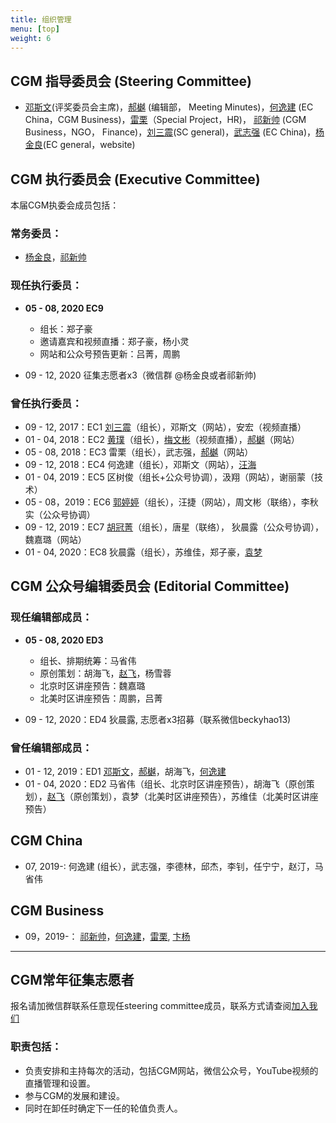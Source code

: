 ```yaml
---
title: 组织管理
menu: [top]
weight: 6
---
```


## CGM 指导委员会 (Steering Committee)
- [邓斯文](http://plantandmicrobiology.berkeley.edu/profile/sdeng)(评奖委员会主席)，[郝樾](https://yueyvettehao.github.io/) (编辑部， Meeting Minutes)，[何逸建](https://www.linkedin.com/in/yijian-he-72a7548b) (EC China，CGM Business)，[雷栗](https://twitter.com/lilei0051)（Special Project，HR)， [祁新帅](https://www.linkedin.com/in/xinshuaiqi/) (CGM Business，NGO， Finance)，[刘三震](https://www.plantgenomics.ksu.edu/liulab/)(SC general)，[武志强](http://agis.caas.cn/rctd/yjtd/226826.htm) (EC China)，[杨金良](http://jyanglab.com/)(EC general，website)

## CGM 执行委员会 (Executive Committee)

本届CGM执委会成员包括：

### 常务委员：
- [杨金良](http://jyanglab.com/)，[祁新帅](https://www.linkedin.com/in/xinshuaiqi/)

### 现任执行委员：
- **05 - 08, 2020 EC9** 
  - 组长：郑子豪
  - 邀请嘉宾和视频直播：郑子豪，杨小灵
  - 网站和公众号预告更新：吕菁，周鹏

- 09 - 12, 2020 征集志愿者x3（微信群 @杨金良或者祁新帅)

### 曾任执行委员：  
- 09 - 12, 2017：EC1 [刘三震](http://plantgenomics.ksu.edu/liulab)（组长），邓斯文（网站），安宏（视频直播）
- 01 - 04, 2018：EC2 [黄璞](https://scholar.google.com/citations?user=r5cGFI8AAAAJ&hl=en)（组长），[梅文彬](https://wenbinmei.github.io/)（视频直播），[郝樾](https://yueyvettehao.github.io/)（网站）
- 05 - 08, 2018：EC3 雷栗（组长），武志强，[郝樾](https://yueyvettehao.github.io/)（网站）
- 09 - 12, 2018：EC4 何逸建（组长），邓斯文（网站），[汪海](https://tangscholars.ciifad.cornell.edu/people/hai-wang/)
- 01 - 04, 2019：EC5 区树俊（组长+公众号协调），汲翔（网站），谢丽蒙（技术）
- 05 - 08，2019：EC6 [郭婷婷](https://scholar.google.com/citations?user=4WYQNa4AAAAJ&hl=en)（组长），汪捷（网站），周文彬（联络），李秋实（公众号协调）
- 09 - 12, 2019：EC7 [胡冠菁](https://huguanjing.github.io/about/)（组长），唐星（联络）， 狄晨露（公众号协调）， 魏嘉璐（网站）
- 01 - 04, 2020：EC8 狄晨露（组长），苏维佳，郑子豪，[袁梦](https://imengyuan.github.io/)

## CGM 公众号编辑委员会 (Editorial Committee)

### 现任编辑部成员：
- **05 - 08, 2020 ED3**
  - 组长、排期统筹：马省伟
  - 原创策划：胡海飞，[赵飞](https://kaopubear.top)，杨雪蓉
  - 北京时区讲座预告：魏嘉璐
  - 北美时区讲座预告：周鹏，吕菁
  
- 09 - 12, 2020：ED4 狄晨露, 志愿者x3招募（联系微信beckyhao13)

### 曾任编辑部成员：
- 01 - 12, 2019：ED1 [邓斯文](http://plantandmicrobiology.berkeley.edu/profile/sdeng)，[郝樾](https://yueyvettehao.github.io/)，胡海飞，[何逸建](https://www.linkedin.com/in/yijian-he-72a7548b) 
- 01 - 04, 2020：ED2 马省伟（组长、北京时区讲座预告），胡海飞（原创策划），[赵飞](https://kaopubear.top)（原创策划），袁梦（北美时区讲座预告），苏维佳（北美时区讲座预告）

## CGM **China**
- 07, 2019-: 何逸建 (组长），武志强，李德林，邱杰，李钊，任宁宁，赵汀，马省伟

## CGM **Business**
- 09，2019-： [祁新帅](https://www.linkedin.com/in/xinshuaiqi/)，[何逸建](https://www.linkedin.com/in/yijian-he-72a7548b)，[雷栗](https://twitter.com/lilei0051), [卞杨](https://www.linkedin.com/in/yang-bian-a540a026/)

------------------

## CGM常年征集志愿者 

报名请加微信群联系任意现任steering committee成员，联系方式请查阅[加入我们](https://cgmonline.co/subscribe/)

### 职责包括：
- 负责安排和主持每次的活动，包括CGM网站，微信公众号，YouTube视频的直播管理和设置。
- 参与CGM的发展和建设。
- 同时在卸任时确定下一任的轮值负责人。

